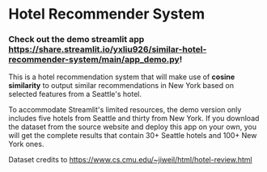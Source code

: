 # Hotel Recommender System
### Check out the demo streamlit app https://share.streamlit.io/yxliu926/similar-hotel-recommender-system/main/app_demo.py!

This is a hotel recommendation system that will make use of **cosine similarity** to output similar recommendations in New York based on selected features from a Seattle's hotel.

To accommodate Streamlit's limited resources, the demo version only includes five hotels from Seattle and thirty from New York. If you download the dataset from the source website and deploy this app on your own, you will get the complete results that contain 30+ Seattle hotels and 100+ New York ones.

Dataset credits to https://www.cs.cmu.edu/~jiweil/html/hotel-review.html

